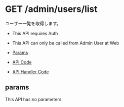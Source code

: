# GET /admin/users/list

ユーザー一覧を取得します。

- This API requires Auth
- This API can only be called from Admin User at Web

- [Params](#params)
- [API Code](/src/endpoints/admin/users/list.js)
- [API Handler Code](/src/handlers/web/admin/users/list.js)

## params

This API has no parameters.